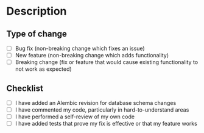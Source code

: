 # Description

<!-- Please include a summary of the change and which issue is fixed. Please also include relevant motivation and context. -->

## Type of change

- [ ] Bug fix (non-breaking change which fixes an issue)
- [ ] New feature (non-breaking change which adds functionality)
- [ ] Breaking change (fix or feature that would cause existing functionality to not work as expected)

## Checklist

- [ ] I have added an Alembic revision for database schema changes
- [ ] I have commented my code, particularly in hard-to-understand areas
- [ ] I have performed a self-review of my own code
- [ ] I have added tests that prove my fix is effective or that my feature works
